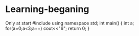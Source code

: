 # Learning-beganing
Only at start
#include<iostream>
  using namespace std;
  int main()
  {
     int a;
     for(a=0;a<3;a++)
                      cout<<"6";
                             return 0;
  }
